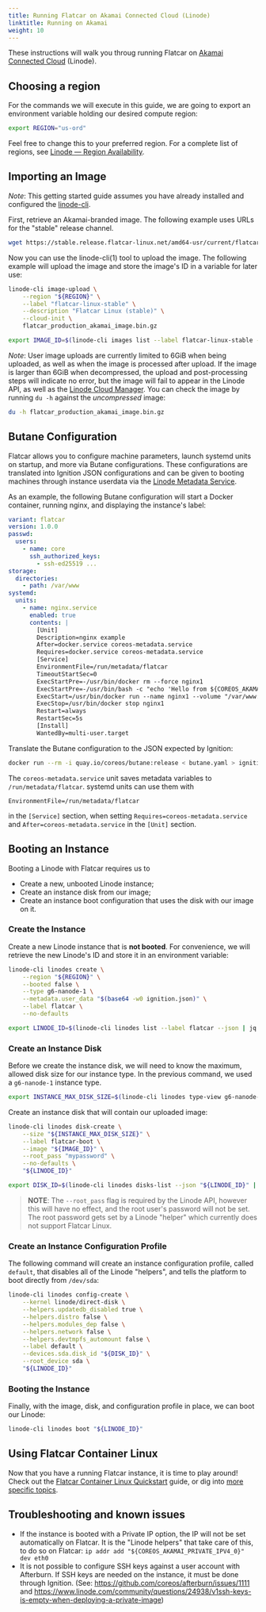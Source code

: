 ```yaml
---
title: Running Flatcar on Akamai Connected Cloud (Linode)
linktitle: Running on Akamai
weight: 10
---
```


These instructions will walk you throug running Flatcar on [Akamai Connected
Cloud][akamai-connected-cloud] (Linode).

## Choosing a region

For the commands we will execute in this guide, we are going to export an
environment variable holding our desired compute region:

```bash
export REGION="us-ord"
```

Feel free to change this to your preferred region.
For a complete list of regions, see [Linode &mdash; Region
Availability][linode-region-availability].

## Importing an Image

_Note_: This getting started guide assumes you have already installed and
configured the [linode-cli][linode-cli].

First, retrieve an Akamai-branded image.
The following example uses URLs for the "stable" release channel.

```bash
wget https://stable.release.flatcar-linux.net/amd64-usr/current/flatcar_production_akamai_image.bin.gz
```

Now you can use the linode-cli(1) tool to upload the image.
The following example will upload the image and store the image's ID in a
variable for later use:

```bash
linode-cli image-upload \
    --region "${REGION}" \
    --label "flatcar-linux-stable" \
    --description "Flatcar Linux (stable)" \
    --cloud-init \
    flatcar_production_akamai_image.bin.gz

export IMAGE_ID=$(linode-cli images list --label flatcar-linux-stable --json | jq -r '.[0].id')
```

_Note_: User image uploads are currently limited to 6GiB when being uploaded, as
well as when the image is processed after upload.
If the image is larger than 6GiB when decompressed, the upload and
post-processing steps will indicate no error, but the image will fail to appear
in the Linode API, as well as the [Linode Cloud Manager][linode-cloud-manager].
You can check the image by running `du -h` against the _uncompressed_ image:

```bash
du -h flatcar_production_akamai_image.bin.gz
```

## Butane Configuration

Flatcar allows you to configure machine parameters, launch systemd units on
startup, and more via Butane configurations.
These configurations are translated into Ignition JSON configurations and can be
given to booting machines through instance userdata via the [Linode Metadata
Service][linode-metadata-service].

As an example, the following Butane configuration will start a Docker container,
running  nginx, and displaying the instance's label:

```yaml
variant: flatcar
version: 1.0.0
passwd:
  users:
    - name: core
      ssh_authorized_keys:
        - ssh-ed25519 ...
storage:
  directories:
    - path: /var/www
systemd:
  units:
    - name: nginx.service
      enabled: true
      contents: |
        [Unit]
        Description=nginx example
        After=docker.service coreos-metadata.service
        Requires=docker.service coreos-metadata.service
        [Service]
        EnvironmentFile=/run/metadata/flatcar
        TimeoutStartSec=0
        ExecStartPre=-/usr/bin/docker rm --force nginx1
        ExecStartPre=-/usr/bin/bash -c "echo 'Hello from ${COREOS_AKAMAI_INSTANCE_LABEL}' > /var/www/index.html"
        ExecStart=/usr/bin/docker run --name nginx1 --volume "/var/www:/usr/share/nginx/html:ro" --pull always --log-driver=journald --net host docker.io/nginx:1
        ExecStop=/usr/bin/docker stop nginx1
        Restart=always
        RestartSec=5s
        [Install]
        WantedBy=multi-user.target
```

Translate the Butane configuration to the JSON expected by Ignition:

```bash
docker run --rm -i quay.io/coreos/butane:release < butane.yaml > ignition.json
```

The `coreos-metadata.service` unit saves metadata variables to
`/run/metadata/flatcar`.
systemd units can use them with

```
EnvironmentFile=/run/metadata/flatcar
```

in the `[Service]` section, when setting `Requires=coreos-metadata.service` and
`After=coreos-metadata.service` in the `[Unit]` section.

## Booting an Instance

Booting a Linode with Flatcar requires us to

* Create a new, unbooted Linode instance;
* Create an instance disk from our image;
* Create an instance boot configuration that uses the disk with our image on it.

### Create the Instance

Create a new Linode instance that is **not booted**.
For convenience, we will retrieve the new Linode's ID and store it in an
environment variable:

```bash
linode-cli linodes create \
    --region "${REGION}" \
    --booted false \
    --type g6-nanode-1 \
    --metadata.user_data "$(base64 -w0 ignition.json)" \
    --label flatcar \
    --no-defaults

export LINODE_ID=$(linode-cli linodes list --label flatcar --json | jq -r '.[0].id')
```

### Create an Instance Disk

Before we create the instance disk, we will need to know the maximum, allowed
disk size for our instance type.
In the previous command, we used a `g6-nanode-1` instance type.

```bash
export INSTANCE_MAX_DISK_SIZE=$(linode-cli linodes type-view g6-nanode-1 --json | jq -r '.[0].disk')
```

Create an instance disk that will contain our uploaded image:

```bash
linode-cli linodes disk-create \
    --size "${INSTANCE_MAX_DISK_SIZE}" \
    --label flatcar-boot \
    --image "${IMAGE_ID}" \
    --root_pass "mypassword" \
    --no-defaults \
    "${LINODE_ID}"

export DISK_ID=$(linode-cli linodes disks-list --json "${LINODE_ID}" | jq -r '.[0].id')
```

> **NOTE**: The `--root_pass` flag is required by the Linode API, however this
> will have no effect, and the root user's password will not be set.
> The root password gets set by a Linode "helper" which currently does not
> support Flatcar Linux.

### Create an Instance Configuration Profile

The following command will create an instance configuration profile, called
`default`, that disables all of the Linode "helpers", and tells the platform to
boot directly from `/dev/sda`:

```bash
linode-cli linodes config-create \
    --kernel linode/direct-disk \
    --helpers.updatedb_disabled true \
    --helpers.distro false \
    --helpers.modules_dep false \
    --helpers.network false \
    --helpers.devtmpfs_automount false \
    --label default \
    --devices.sda.disk_id "${DISK_ID}" \
    --root_device sda \
    "${LINODE_ID}"
```

### Booting the Instance

Finally, with the image, disk, and configuration profile in place, we can boot
our Linode:

```bash
linode-cli linodes boot "${LINODE_ID}"
```

## Using Flatcar Container Linux

Now that you have a running Flatcar instance, it is time to play around!
Check out the [Flatcar Container Linux Quickstart][quickstart] guide, or dig
into [more specific topics][doc-index].

## Troubleshooting and known issues

* If the instance is booted with a Private IP option, the IP will not be set automatically on Flatcar. It is the "Linode helpers" that take care of this, to do so on Flatcar: `ip addr add "${COREOS_AKAMAI_PRIVATE_IPV4_0}" dev eth0`
* It is not possible to configure SSH keys against a user account with Afterburn. If SSH keys are needed on the instance, it must be done through Ignition. (See: https://github.com/coreos/afterburn/issues/1111 and https://www.linode.com/community/questions/24938/v1ssh-keys-is-empty-when-deploying-a-private-image)

[akamai-connected-cloud]: https://www.linode.com/
[doc-index]: ../../
[linode-api]: https://www.linode.com/docs/api/
[linode-cli]: https://www.linode.com/docs/products/tools/cli/
[linode-cloud-manager]: https://cloud.linode.com/
[linode-metadata-service]: https://www.linode.com/docs/products/compute/compute-instances/guides/metadata-api/
[linode-region-availability]: https://www.linode.com/global-infrastructure/availability/
[quickstart]: ../
